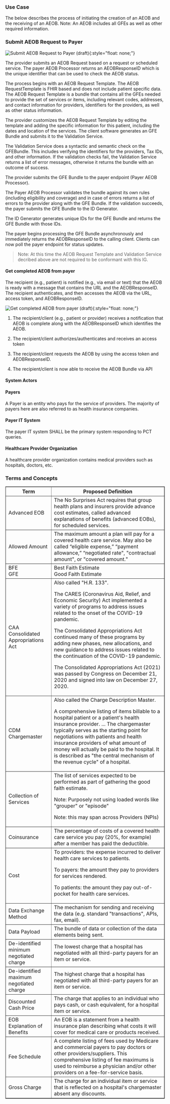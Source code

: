 ### Use Case

The below describes the process of initiating the creation of an AEOB and the receiving of an AEOB. Note: An AEOB includes all GFEs as well as other required information. 

### Submit AEOB Request to Payer

![Submit AEOB Request to Payer (draft)](SubmitAEOB.drawio.png){:style="float: none;"}

The provider submits an AEOB Request based on a request or scheduled service. The payer AEOB Processor returns an AEOBResponseID which is the unique identifier that can be used to check the AEOB status.

The process begins with an AEOB Request Template. The AEOB RequestTemplate is FHIR based and does not include patient specific data. The AEOB Request Template is a bundle that contains all the GFEs needed to provide the set of services or items, including relevant codes, addresses, and contact information for providers, identifiers for the providers, as well as other status information.   

The provider customizes the AEOB Request Template by editing the template and adding the specific information for this patient, including the dates and location of the services. The client software generates an GFE Bundle and submits it to the Validation Service.

The Validation Service does a syntactic and semantic check on the GFEBundle. This includes verifying the identifiers for the providers, Tax IDs, and other information. If the validation checks fail, the Validation Service returns a list of error messages, otherwise it returns the bundle with an outcome of success. 

The provider submits the GFE Bundle to the payer endpoint (Payer AEOB Processor).

The Payer AEOB Processor validates the bundle against its own rules (including eligibility and coverage) and in case of errors returns a list of errors to the provider along with the GFE Bundle.
If the validation succeeds, the payer submits the GFE Bundle to the ID Generator.

The ID Generator generates unique IDs for the GFE Bundle and returns the GFE Bundle with those IDs.   

The payer begins processing the GFE Bundle asynchronously and immediately returns the AEOBResponseID to the calling client. Clients can now poll the payer endpoint for status updates.

>Note: At this time the AEOB Request Template and Validation Service decribed above are not required to be conformant with this IG. 

#### Get completed AEOB from payer

The recipient (e.g., patient) is notified (e.g., via email or text) that the AEOB is ready with a message that contains the URL and the AEOBResponseID. The recipient authenticates, and then accesses the AEOB via the URL, access token, and AEOBResponseID.

 ![Get completed AEOB from payer (draft)](GetAEOB.drawio.png){:style="float: none;"}

 1. The recipient/client (e.g., patient or provider) receives a notification that AEOB is complete along with the AEOBResponseID which identifies the AEOB. 

2. The recipient/client authorizes/authenticates and receives an access token

3. The recipient/client requests the AEOB by using the access token and AEOBResponseID.

4. The recipient/client is now able to receive the AEOB Bundle via API  

#### System Actors

#### Payers
A Payer is an entity who pays for the service of providers. The majority of payers here are also referred to as health insurance companies.

#### Payer IT System
The payer IT system SHALL be the primary system responding to PCT queries.

#### Healthcare Provider Organization
A healthcare provider organization contains medical providers such as hospitals, doctors, etc.

### Terms and Concepts
<table border="1">
    <tr>
        <th><b>Term</b></th>
        <th><b>Proposed Definition</b></th>
    </tr>
    <tr>
        <td>Advanced EOB</td>
        <td>The No Surprises Act requires that group health plans and insurers provide advance cost estimates, called advanced explanations of benefits (advanced EOBs), for scheduled services.</td>
    </tr>
    <tr>
        <td>Allowed Amount</td>
        <td>The maximum amount a plan will pay for a covered health care service. May also be called “eligible expense,” “payment allowance,” “negotiated rate", "contractual amount", or "covered amount."</td>
    </tr>
    <tr>
        <td>BFE<br/>GFE</td>
        <td>Best Faith Estimate<br/>Good Faith Estimate</td>
    </tr>
    <tr>
        <td>CAA<br/>Consolidated Appropriations Act</td>
        <td>Also called "H.R. 133". <p>The CARES (Coronavirus Aid, Relief, and Economic Security) Act implemented a variety of programs to address issues related to the onset of the COVID-19 pandemic.</p>
            <p>The Consolidated Appropriations Act continued many of these programs by adding new phases, new allocations, and new guidance to address issues related to the continuation of the COVID-19 pandemic.</p>
            <p>The Consolidated Appropriations Act (2021) was passed by Congress on December 21, 2020 and signed into law on December 27, 2020.</p></td>
    </tr>
    <tr>
        <td>CDM<br/>Chargemaster</td>
        <td>Also called the Charge Description Master.<p>A comprehensive listing of items billable to a hospital patient or a patient's health insurance provider. ... The chargemaster typically serves as the starting point for negotiations with patients and health insurance providers of what amount of money will actually be paid to the hospital. It is described as "the central mechanism of the revenue cycle" of a hospital.</p></td>
    </tr>
    <tr>
        <td>Collection of Services</td>
        <td>The list of services expected to be performed as part of gathering the good faith estimate.<p>Note: Purposely not using loaded words like "grouper" or "episode"</p>
            <p>Note: this may span across Providers (NPIs)</p></td>
    </tr>
    <tr>
        <td>Coinsurance</td>
        <td>The percentage of costs of a covered health care service you pay (20%, for example) after a member has paid the deductible.</td>
    </tr>
    <tr>
        <td>Cost</td>
        <td>To providers: the expense incurred to deliver health care services to patients.<p>To payers: the amount they pay to providers for services rendered.</p>
            <p>To patients: the amount they pay out-of-pocket for health care services.</p></td>
    </tr>
    <tr>
        <td>Data Exchange Method</td>
        <td>The mechanism for sending and receiving the data (e.g. standard "transactions", APIs, fax, email).</td>
    </tr>
    <tr>
        <td>Data Payload</td>
        <td>The bundle of data or collection of the data elements being sent.</td>
    </tr>
    <tr>
        <td>De-identified minimum negotiated charge</td>
        <td>The lowest charge that a hospital has negotiated with all third-party payers for an item or service.</td>
    </tr>
    <tr>
        <td>De-identified maximum negotiated charge</td>
        <td>The highest charge that a hospital has negotiated with all third-party payers for an item or service.</td>
    </tr>
    <tr>
        <td>Discounted Cash Price</td>
        <td>The charge that applies to an individual who pays cash, or cash equivalent, for a hospital item or service.</td>
    </tr>
    <tr>
        <td>EOB<br/>Explanation of Benefits</td>
        <td>An EOB is a statement from a health insurance plan describing what costs it will cover for medical care or products received.</td>
    </tr>
    <tr>
        <td>Fee Schedule</td>
        <td>A complete listing of fees used by Medicare and commercial payers to pay doctors or other providers/suppliers. This comprehensive listing of fee maximums is used to reimburse a physician and/or other providers on a fee-for-service basis.</td>
    </tr>
    <tr>
        <td>Gross Charge</td>
        <td>The charge for an individual item or service that is reflected on a hospital's chargemaster absent any discounts.</td>
    </tr>
</table>